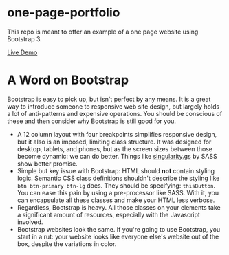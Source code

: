 one-page-portfolio
==================

This repo is meant to offer an example of a one page website using Bootstrap 3.

[Live Demo](http://csclub.uwaterloo.ca/~aamistak/ "Live Demo")


A Word on Bootstrap
===================

Bootstrap is easy to pick up, but isn't perfect by any means.  It is a great way to introduce someone to responsive web site design, but largely holds a lot of anti-patterns and expensive operations.  You should be conscious of these and then consider why Bootstrap is still good for you.

 - A 12 column layout with four breakpoints simplifies responsive design, but it also is an imposed, limiting class structure.  It was designed for desktop, tablets, and phones, but as the screen sizes between those become dynamic: we can do better.  Things like [singularity.gs](singularity.gs "singularity.gs") by SASS show better promise.
 - Simple but key issue with Bootstrap: HTML should **not** contain styling logic.  Semantic CSS class definitions shouldn't describe the styling like `btn btn-primary btn-lg` does.  They should be specifying: `thisButton`.  You can ease this pain by using a pre-processor like SASS. With it, you can encapsulate all these classes and make your HTML less verbose.
 - Regardless, Bootstrap is heavy.  All those classes on your elements take a significant amount of resources, especially with the Javascript involved.
 - Bootstrap websites look the same.  If you're going to use Bootstrap, you start in a rut: your website looks like everyone else's website out of the box, despite the variations in color. 
